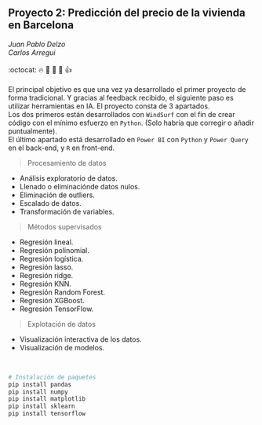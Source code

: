 ## Proyecto 2: Predicción del precio de la vivienda en Barcelona 
*Juan Pablo Delzo*<br>
*Carlos Arregui*<br> <br>
:octocat: :fire: :pray: :muscle: :walking: :thumbsup:<br> <br>
El principal objetivo es que una vez ya desarrollado el primer proyecto de forma tradicional. Y gracias al feedback recibido, el siguiente paso es utilizar herramientas en IA.
El proyecto consta de 3 apartados. <br>
Los dos primeros están desarrollados con `WindSurf` con el fin de crear código con el mínimo esfuerzo en `Python`. (Solo habría que corregir o añadir puntualmente).<br>
El último apartado está desarrollado en `Power BI` con `Python` y `Power Query` en el back-end, y `R` en front-end. <br>
> Procesamiento de datos
- Análisis exploratorio de datos.
- Llenado o eliminaciónde datos nulos.
- Eliminación de outliers.
- Escalado de datos.
- Transformación de variables.
> Métodos supervisados
- Regresión lineal.
- Regresión polinomial.
- Regresión logística.
- Regresión lasso.
- Regresión ridge.
- Regresión KNN.
- Regresión Random Forest.
- Regresión XGBoost.
- Regresión TensorFlow.
> Explotación de datos
- Visualización interactiva de los datos.
- Visualización de modelos. 
<br>

```python
# Instalación de paquetes
pip install pandas
pip install numpy
pip install matplotlib
pip install sklearn
pip install tensorflow
```
